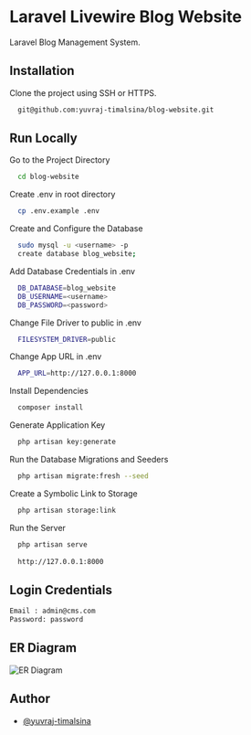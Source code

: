 
# Laravel Livewire Blog Website

 Laravel Blog Management System.



## Installation

Clone the project using SSH or HTTPS.

```bash
  git@github.com:yuvraj-timalsina/blog-website.git
```
    
## Run Locally

Go to the Project Directory

```bash
  cd blog-website
```

Create .env in root directory

```bash
  cp .env.example .env
```

Create and Configure the Database

```bash
  sudo mysql -u <username> -p
  create database blog_website;
```
Add Database Credentials in .env

```bash
  DB_DATABASE=blog_website
  DB_USERNAME=<username>
  DB_PASSWORD=<password>
```
Change File Driver to public in .env

```bash
  FILESYSTEM_DRIVER=public
```
Change App URL in .env

```bash
  APP_URL=http://127.0.0.1:8000
```

Install Dependencies

```bash
  composer install
```

Generate Application Key

```bash
  php artisan key:generate
```

Run the Database Migrations and Seeders

```bash
  php artisan migrate:fresh --seed
```

Create a Symbolic Link to Storage

```bash
  php artisan storage:link
```

Run the Server

```bash
  php artisan serve
  
  http://127.0.0.1:8000
```


## Login Credentials

```bash
Email : admin@cms.com
Password: password
```
## ER Diagram

![ER Diagram](https://github.com/yuvraj-timalsina/blog-task/blob/master/graph.png)
## Author

- [@yuvraj-timalsina](https://www.github.com/yuvraj-timalsina)

